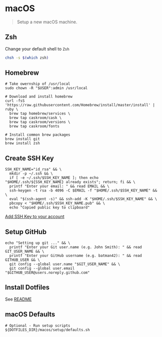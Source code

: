 # macOS

> Setup a new macOS machine.

## Zsh

Change your default shell to `Zsh`

```sh
chsh -s $(which zsh)
```

## Homebrew

```shell
# Take owernship of /usr/local
sudo chown -R "$USER":admin /usr/local

# Download and install homebrew
curl -fsS 'https://raw.githubusercontent.com/Homebrew/install/master/install' | ruby \
  brew tap homebrew/services \
  brew tap caskroom/cask \
  brew tap caskroom/versions \
  brew tap caskroom/fonts

# Install common brew packages
brew install git
brew install zsh
```

## Create SSH Key

```shell
SSH_KEY_NAME="id_rsa" && \
  mkdir -p ~/.ssh && \
  if [ -e ~/.ssh/$SSH_KEY_NAME ]; then echo "$HOME/.ssh/${SSH_KEY_NAME} already exists"; return; fi && \
  printf "Enter your email: " && read EMAIL && \
  ssh-keygen -t rsa -b 4096 -C $EMAIL -f "$HOME/.ssh/$SSH_KEY_NAME" && \
  eval "$(ssh-agent -s)" && ssh-add -K "$HOME/.ssh/$SSH_KEY_NAME" && \
  pbcopy < "$HOME/.ssh/$SSH_KEY_NAME.pub" && \
  echo "Copied public key to clipboard"
```

[Add SSH Key to your account](https://help.github.com/articles/generating-ssh-keys/#step-4-add-your-ssh-key-to-your-account)

## Setup GitHub

```shell
echo "Setting up git ..." && \
  printf "Enter your Git user.name (e.g. John Smith): " && read GIT_USER_NAME && \
  printf "Enter your GitHub username (e.g. batman42): " && read GITHUB_USER && \
  git config --global user.name "$GIT_USER_NAME" && \
  git config --global user.email "$GITHUB_USER@users.noreply.github.com"
```

## Install Dotfiles

See [README](../readme.md#setup)

## macOS Defaults

```shell
# Optional - Run setup scripts
${DOTFILES_DIR}/macos/setup/defaults.sh
```
